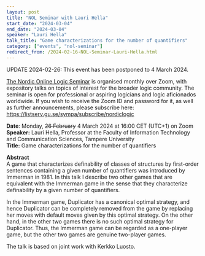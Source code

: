 ```yaml
---
layout: post
title: "NOL Seminar with Lauri Hella"
start_date: "2024-03-04"
end_date: "2024-03-04"
speaker: "Lauri Hella"
talk_title: "Game characterizations for the number of quantifiers"
category: ["events", "nol-seminar"]
redirect_from: /2024-02-16-NOL-Seminar-Lauri-Hella.html
---
```


UPDATE 2024-02-26:
This event has been postponed to 4 March 2024.


[The Nordic Online Logic Seminar](/the-NOL-seminar.html)
is organised monthly over Zoom, with expository talks on topics of interest for
the broader logic community. The seminar is open for professional or aspiring
logicians and logic aficionados worldwide. If you wish to receive the Zoom ID
and password for it, as well as further announcements, please subscribe here:  
<https://listserv.gu.se/sympa/subscribe/nordiclogic>

**Date**: Monday,  ~~26 February~~ 4 March 2024 at 16:00 CET (UTC+1) on Zoom  
**Speaker:** Lauri Hella, Professor at the Faculty of Information Technology and
Communication Sciences, Tampere University  
**Title:** Game characterizations for the number of quantifiers  

**Abstract**  
A game that characterizes definability of classes of structures by first-order
sentences containing a given number of quantifiers was introduced by Immerman
in 1981. In this talk I describe two other games that are equivalent with the
Immerman game in the sense that they characterize definability by a given number
of quantifiers.

In the Immerman game, Duplicator has a canonical optimal strategy, and hence
Duplicator can be completely removed from the game by replacing her moves with
default moves given by this optimal strategy. On the other hand, in the other
two games there is no such optimal strategy for Duplicator. Thus, the Immerman
game can be regarded as a one-player game, but the other two games are genuine
two-player games.

The talk is based on joint work with Kerkko Luosto.
